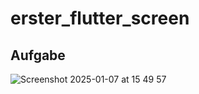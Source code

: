 # erster_flutter_screen


## Aufgabe

![Screenshot 2025-01-07 at 15 49 57](https://github.com/user-attachments/assets/ea32f19c-b6d2-447d-8161-c605c019a064)
